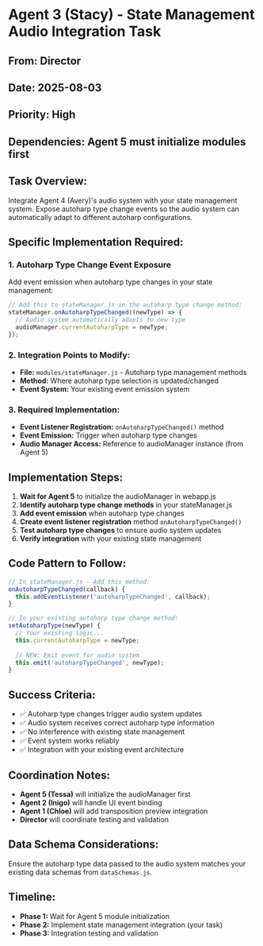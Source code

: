# Agent 3 (Stacy) - State Management Audio Integration Task

## **From:** Director
## **Date:** 2025-08-03
## **Priority:** High
## **Dependencies:** Agent 5 must initialize modules first

## **Task Overview:**
Integrate Agent 4 (Avery)'s audio system with your state management system. Expose autoharp type change events so the audio system can automatically adapt to different autoharp configurations.

## **Specific Implementation Required:**

### **1. Autoharp Type Change Event Exposure**
Add event emission when autoharp type changes in your state management:

```javascript
// Add this to stateManager.js in the autoharp type change method:
stateManager.onAutoharpTypeChanged((newType) => {
  // Audio system automatically adapts to new type
  audioManager.currentAutoharpType = newType;
});
```

### **2. Integration Points to Modify:**
- **File:** `modules/stateManager.js` - Autoharp type management methods
- **Method:** Where autoharp type selection is updated/changed
- **Event System:** Your existing event emission system

### **3. Required Implementation:**
- **Event Listener Registration:** `onAutoharpTypeChanged()` method
- **Event Emission:** Trigger when autoharp type changes
- **Audio Manager Access:** Reference to audioManager instance (from Agent 5)

## **Implementation Steps:**

1. **Wait for Agent 5** to initialize the audioManager in webapp.js
2. **Identify autoharp type change methods** in your stateManager.js
3. **Add event emission** when autoharp type changes
4. **Create event listener registration** method `onAutoharpTypeChanged()`
5. **Test autoharp type changes** to ensure audio system updates
6. **Verify integration** with your existing state management

## **Code Pattern to Follow:**

```javascript
// In stateManager.js - Add this method:
onAutoharpTypeChanged(callback) {
  this.addEventListener('autoharpTypeChanged', callback);
}

// In your existing autoharp type change method:
setAutoharpType(newType) {
  // Your existing logic...
  this.currentAutoharpType = newType;
  
  // NEW: Emit event for audio system
  this.emit('autoharpTypeChanged', newType);
}
```

## **Success Criteria:**
- ✅ Autoharp type changes trigger audio system updates
- ✅ Audio system receives correct autoharp type information
- ✅ No interference with existing state management
- ✅ Event system works reliably
- ✅ Integration with your existing event architecture

## **Coordination Notes:**
- **Agent 5 (Tessa)** will initialize the audioManager first
- **Agent 2 (Inigo)** will handle UI event binding
- **Agent 1 (Chloe)** will add transposition preview integration
- **Director** will coordinate testing and validation

## **Data Schema Considerations:**
Ensure the autoharp type data passed to the audio system matches your existing data schemas from `dataSchemas.js`.

## **Timeline:**
- **Phase 1:** Wait for Agent 5 module initialization
- **Phase 2:** Implement state management integration (your task)
- **Phase 3:** Integration testing and validation
